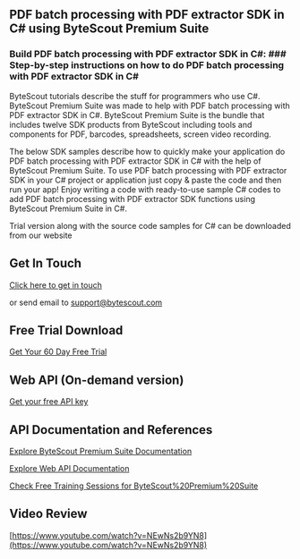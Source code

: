 ## PDF batch processing with PDF extractor SDK in C# using ByteScout Premium Suite

### Build PDF batch processing with PDF extractor SDK in C#: ### Step-by-step instructions on how to do PDF batch processing with PDF extractor SDK in C#

ByteScout tutorials describe the stuff for programmers who use C#. ByteScout Premium Suite was made to help with PDF batch processing with PDF extractor SDK in C#. ByteScout Premium Suite is the bundle that includes twelve SDK products from ByteScout including tools and components for PDF, barcodes, spreadsheets, screen video recording.

The below SDK samples describe how to quickly make your application do PDF batch processing with PDF extractor SDK in C# with the help of ByteScout Premium Suite. To use PDF batch processing with PDF extractor SDK in your C# project or application just copy & paste the code and then run your app! Enjoy writing a code with ready-to-use sample C# codes to add PDF batch processing with PDF extractor SDK functions using ByteScout Premium Suite in C#.

Trial version along with the source code samples for C# can be downloaded from our website

## Get In Touch

[Click here to get in touch](https://bytescout.zendesk.com/hc/en-us/requests/new?subject=ByteScout%20Premium%20Suite%20Question)

or send email to [support@bytescout.com](mailto:support@bytescout.com?subject=ByteScout%20Premium%20Suite%20Question) 

## Free Trial Download

[Get Your 60 Day Free Trial](https://bytescout.com/download/web-installer?utm_source=github-readme)

## Web API (On-demand version)

[Get your free API key](https://pdf.co/documentation/api?utm_source=github-readme)

## API Documentation and References

[Explore ByteScout Premium Suite Documentation](https://bytescout.com/documentation/index.html?utm_source=github-readme)

[Explore Web API Documentation](https://pdf.co/documentation/api?utm_source=github-readme)

[Check Free Training Sessions for ByteScout%20Premium%20Suite](https://academy.bytescout.com/)

## Video Review

[https://www.youtube.com/watch?v=NEwNs2b9YN8](https://www.youtube.com/watch?v=NEwNs2b9YN8)